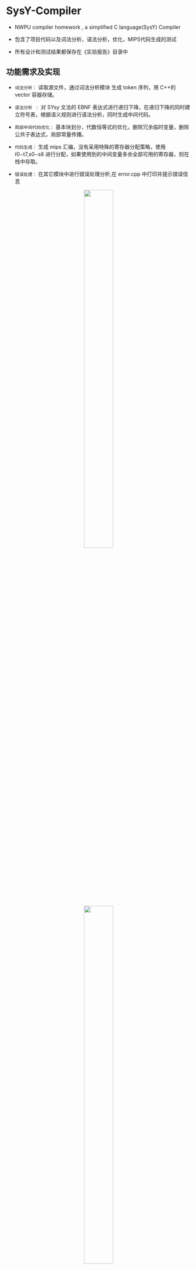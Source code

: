 # SysY-Compiler
- NWPU compiler homework , a simplified C language(SysY) Compiler 

- 包含了项目代码以及词法分析，语法分析，优化，MIPS代码生成的测试

- 所有设计和测试结果都保存在《实验报告》目录中

## 功能需求及实现

- `词法分析：` 读取源文件，通过词法分析模块 生成 token 序列，用 C++的 vector 容器存储。 

- `语法分析 ：` 对 SYsy 文法的 EBNF 表达式进行递归下降，在递归下降的同时建 立符号表，根据语义规则进行语法分析，同时生成中间代码。 

- `局部中间代码优化：` 基本块划分，代数恒等式的优化，删除冗余临时变量，删除公共子表达式，局部常量传播。 

- `代码生成：` 生成 mips 汇编，没有采用特殊的寄存器分配策略，使用 $t0-$t7,$s0-$s8 进行分配，如果使用到的中间变量多余全部可用的寄存器，则在栈中存取。 

- `错误处理：` 在其它模块中进行错误处理分析,在 error.cpp 中打印并提示错误信息

<div align=center>
<image src="fig/1.jpg"  width="40%" height="50%">
</div>
  
  
<div align=center>
<image src="fig/2.jpg"  width="40%" height="50%">
</div>

## 运行时栈设计
<center>
  
| 运行时栈 | 
| ------ | 
| 参数 | 
| 返回地址 | 
| 保存的 fp 旧值 | 
| 被调用函数的运行时栈 临时变量和数据 | 
| .text | 
| .data | 
  
</center>
  
## 在Mars中的部分测试结果
  
<div align=center>
<image src="fig/3.jpg"  width="40%" height="50%">
</div>
